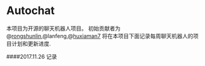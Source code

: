 # Autochat
本项目为开源的聊天机器人项目。
初始贡献者为@[rongshunlin](https://github.com/rongshunlin),@lanfeng,@[huxiaman7](https://github.com/huxiaoman7)
将在本项目下面记录每周聊天机器人的项目计划和更新进度.

####2017.11.26 记录
